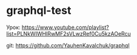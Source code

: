 # graphql-test

Урок: https://www.youtube.com/playlist?list=PLNkWIWHIRwMF2sVLwzRef0Cu5kzAOeRcu

git: https://github.com/YauhenKavalchuk/graphql
